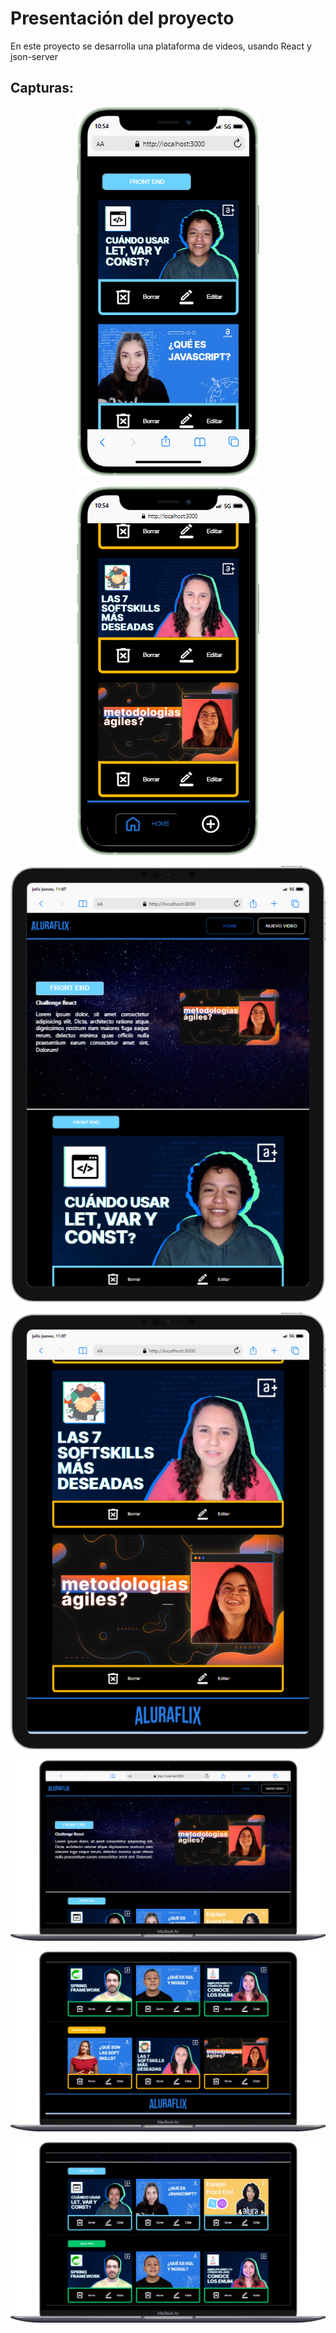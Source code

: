 # Presentación del proyecto

En este proyecto se desarrolla una plataforma de videos, usando React y json-server 

## Capturas:

<p align="center"> <img src="./public/img/iphone1.png" alt="foto-proyecto"> </p>
<p align="center"> <img src="./public/img/iphone2.png" alt="foto-proyecto"> </p>
<p align="center"> <img src="./public/img/ipad1.png" alt="foto-proyecto"> </p>
<p align="center"> <img src="./public/img/ipad2.png" alt="foto-proyecto"> </p>
<p align="center"> <img src="./public/img/mac1.png" alt="foto-proyecto"> </p>
<p align="center"> <img src="./public/img/mac2.png" alt="foto-proyecto"> </p>
<p align="center"> <img src="./public/img/mac3.png" alt="foto-proyecto"> </p>


